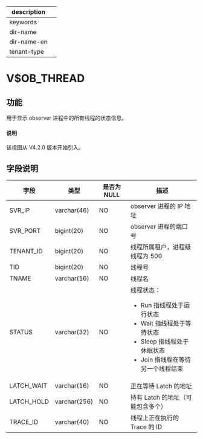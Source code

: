 |description||
|---|---|
|keywords||
|dir-name||
|dir-name-en||
|tenant-type||

# V$OB_THREAD

## 功能

 用于显示 observer 进程中的所有线程的状态信息。

<main id="notice" type='explain'>
  <h4>说明</h4>
  <p>该视图从 V4.2.0 版本开始引入。</p>
</main>

## 字段说明

| **字段** | **类型** | **是否为 NULL** | **描述** |
| --- | --- | --- | --- |
| SVR_IP | varchar(46) | NO | observer 进程的 IP 地址 |
| SVR_PORT | bigint(20) | NO | observer 进程的端口号 |
| TENANT_ID | bigint(20) | NO | 线程所属租户，进程级线程为 500 |
| TID | bigint(20) | NO | 线程号 |
| TNAME | varchar(16) | NO | 线程名 |
| STATUS | varchar(32) | NO |  线程状态：<ul><li> Run 指线程处于运行状态  </li><li> Wait 指线程处于等待状态 </li><li> Sleep 指线程处于休眠状态 </li><li> Join 指线程在等待另一个线程结束 </li></ul>|
| LATCH_WAIT | varchar(16) | NO | 正在等待 Latch 的地址 |
| LATCH_HOLD | varchar(256) | NO | 持有 Latch 的地址（可能包含多个） |
| TRACE_ID | varchar(40) | NO | 线程上正在执行的 Trace 的 ID |
